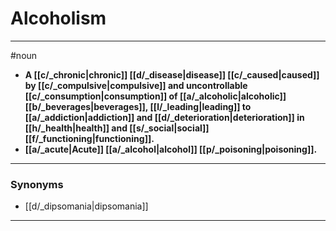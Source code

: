 # Alcoholism
---
#noun
- **A [[c/_chronic|chronic]] [[d/_disease|disease]] [[c/_caused|caused]] by [[c/_compulsive|compulsive]] and uncontrollable [[c/_consumption|consumption]] of [[a/_alcoholic|alcoholic]] [[b/_beverages|beverages]], [[l/_leading|leading]] to [[a/_addiction|addiction]] and [[d/_deterioration|deterioration]] in [[h/_health|health]] and [[s/_social|social]] [[f/_functioning|functioning]].**
- **[[a/_acute|Acute]] [[a/_alcohol|alcohol]] [[p/_poisoning|poisoning]].**
---
### Synonyms
- [[d/_dipsomania|dipsomania]]
---
